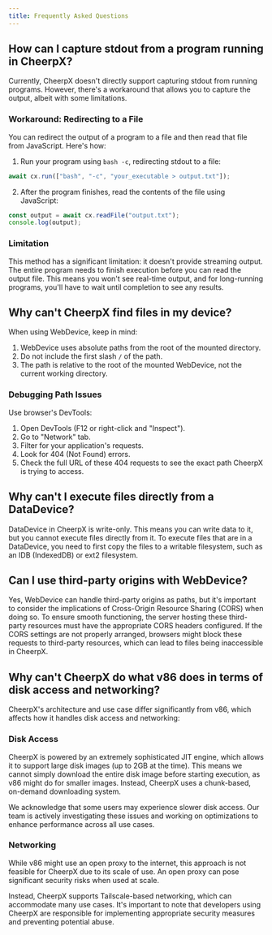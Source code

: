 ```yaml
---
title: Frequently Asked Questions
---
```


## How can I capture stdout from a program running in CheerpX?

Currently, CheerpX doesn't directly support capturing stdout from running programs. However, there's a workaround that allows you to capture the output, albeit with some limitations.

### Workaround: Redirecting to a File

You can redirect the output of a program to a file and then read that file from JavaScript. Here's how:

1. Run your program using `bash -c`, redirecting stdout to a file:

```js
await cx.run(["bash", "-c", "your_executable > output.txt"]);
```

2. After the program finishes, read the contents of the file using JavaScript:

```javascript
const output = await cx.readFile("output.txt");
console.log(output);
```

### Limitation

This method has a significant limitation: it doesn't provide streaming output. The entire program needs to finish execution before you can read the output file. This means you won't see real-time output, and for long-running programs, you'll have to wait until completion to see any results.

## Why can't CheerpX find files in my device?

When using WebDevice, keep in mind:

1. WebDevice uses absolute paths from the root of the mounted directory.
2. Do not include the first slash `/` of the path.
3. The path is relative to the root of the mounted WebDevice, not the current working directory.

### Debugging Path Issues

Use browser's DevTools:

1. Open DevTools (F12 or right-click and "Inspect").
2. Go to "Network" tab.
3. Filter for your application's requests.
4. Look for 404 (Not Found) errors.
5. Check the full URL of these 404 requests to see the exact path CheerpX is trying to access.

## Why can't I execute files directly from a DataDevice?

DataDevice in CheerpX is write-only. This means you can write data to it, but you cannot execute files directly from it. To execute files that are in a DataDevice, you need to first copy the files to a writable filesystem, such as an IDB (IndexedDB) or ext2 filesystem.

## Can I use third-party origins with WebDevice?

Yes, WebDevice can handle third-party origins as paths, but it's important to consider the implications of Cross-Origin Resource Sharing (CORS) when doing so. To ensure smooth functioning, the server hosting these third-party resources must have the appropriate CORS headers configured. If the CORS settings are not properly arranged, browsers might block these requests to third-party resources, which can lead to files being inaccessible in CheerpX.

## Why can't CheerpX do what v86 does in terms of disk access and networking?

CheerpX's architecture and use case differ significantly from v86, which affects how it handles disk access and networking:

### Disk Access

CheerpX is powered by an extremely sophisticated JIT engine, which allows it to support large disk images (up to 2GB at the time). This means we cannot simply download the entire disk image before starting execution, as v86 might do for smaller images. Instead, CheerpX uses a chunk-based, on-demand downloading system.

We acknowledge that some users may experience slower disk access. Our team is actively investigating these issues and working on optimizations to enhance performance across all use cases.

### Networking

While v86 might use an open proxy to the internet, this approach is not feasible for CheerpX due to its scale of use. An open proxy can pose significant security risks when used at scale.

Instead, CheerpX supports Tailscale-based networking, which can accommodate many use cases. It's important to note that developers using CheerpX are responsible for implementing appropriate security measures and preventing potential abuse.
